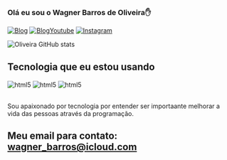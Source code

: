    ### Olá eu sou o Wagner Barros de Oliveira✋


[![Blog](https://img.shields.io/badge/Blogger-FF5722?style=for-the-badge&logo=blogger&logoColor=white)](https://sujeitoprogramador.com)
[![BlogYoutube](https://img.shields.io/badge/YouTube-FF0000?style=for-the-badge&logo=youtube&logoColor=white)](https://youtube.com/c/sujeitoprogramador.com)
[![Instagram](https://img.shields.io/badge/Instagram-E4405F?style=for-the-badge&logo=instagram&logoColor=white)](https://Instagram.com/sujeitoprogramador.com)

![Oliveira GitHub stats](https://github-readme-stats.vercel.app/api?username=wagnerBarros&show_icons=true&theme=dracula)

## Tecnologia que eu estou usando

<div>
    <img align="center" alt="html5" src="https://img.shields.io/badge/HTML5-E34F26?style=for-the-badge&logo=html5&logoColor=white">

<img align="center" alt="html5" src="https://img.shields.io/badge/CSS-239120?&style=for-the-badge&logo=css3&logoColor=white">

<img align="center" alt="html5" src="https://img.shields.io/badge/JavaScript-323330?style=for-the-badge&logo=javascript&logoColor=F7DF1E">

</div><br>


Sou apaixonado por tecnologia por entender ser importaante melhorar a vida das pessoas através da programação.

## Meu email para contato: wagner_barros@icloud.com
    

  
